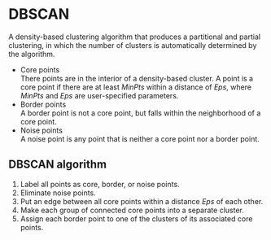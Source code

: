 # DBSCAN
A density-based clustering algorithm that produces a partitional and partial clustering, in which the number of clusters is automatically determined by the algorithm.

- Core points  
  There points are in the interior of a density-based cluster. A point is a core point if there are at least $MinPts$ within a distance of $Eps$, where $MinPts$ and $Eps$ are user-specified parameters.
- Border points  
  A border point is not a core point, but falls within the neighborhood of a core point.
- Noise points  
  A noise point is any point that is neither a core point nor a border point.

## DBSCAN algorithm
1. Label all points as core, border, or noise points.
2. Eliminate noise points.
3. Put an edge between all core points within a distance $Eps$ of each other.
4. Make each group of connected core points into a separate cluster.
5. Assign each border point to one of the clusters of its associated core points.